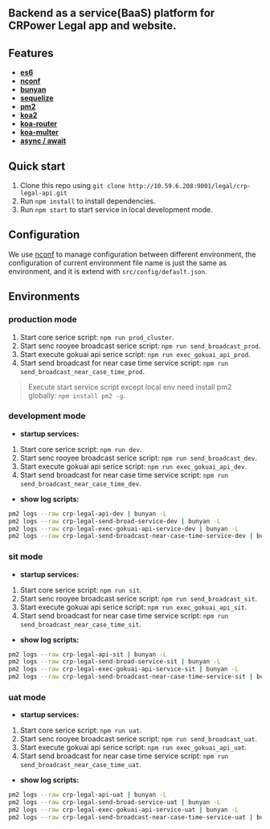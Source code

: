 
## Backend as a service(BaaS) platform for CRPower Legal app and website.

## Features

* **[es6](http://es6.ruanyifeng.com)**
* **[nconf](https://www.npmjs.com/package/nconf)**
* **[bunyan](https://www.npmjs.com/package/bunyan)**
* **[sequelize](http://docs.sequelizejs.com)**
* **[pm2](http://pm2.keymetrics.io/docs/usage/quick-start)**
* **[koa2](https://www.npmjs.com/package/koa2)**
* **[koa-router](https://www.npmjs.com/package/koa-router)**
* **[koa-multer](https://www.npmjs.com/package/koa-multer)**
* **[async / await](http://www.ruanyifeng.com/blog/2015/05/async.html)**

## Quick start

1. Clone this repo using `git clone http://10.59.6.208:9001/legal/crp-legal-api.git`
2. Run `npm install` to install dependencies.<br />
3. Run `npm start` to start service in local development mode.

## Configuration

We use [nconf](https://www.npmjs.com/package/nconf) to manage configuration between different environment, the configuration of current environment file name is just the same as environment, and it is extend with `src/config/default.json`. 

## Environments

### production mode

1. Start core serice script: `npm run prod_cluster`.
2. Start senc rooyee broadcast serice script: `npm run send_broadcast_prod`.
3. Start execute gokuai api serice script: `npm run exec_gokuai_api_prod`.
4. Start send broadcast for near case time service script: `npm run send_broadcast_near_case_time_prod`.

> Execute start service script except local env need install pm2 globally: `npm install pm2 -g`.

### development mode

* **startup services:**

1. Start core serice script: `npm run dev`.
2. Start senc rooyee broadcast serice script: `npm run send_broadcast_dev`.
3. Start execute gokuai api serice script: `npm run exec_gokuai_api_dev`.
4. Start send broadcast for near case time service script: `npm run send_broadcast_near_case_time_dev`.

* **show log scripts:**

```bash
pm2 logs --raw crp-legal-api-dev | bunyan -L
pm2 logs --raw crp-legal-send-broad-service-dev | bunyan -L
pm2 logs --raw crp-legal-exec-gokuai-api-service-dev | bunyan -L
pm2 logs --raw crp-legal-send-broadcast-near-case-time-service-dev | bunyan -L
```

### sit mode

* **startup services:**

1. Start core serice script: `npm run sit`.
2. Start senc rooyee broadcast serice script: `npm run send_broadcast_sit`.
3. Start execute gokuai api serice script: `npm run exec_gokuai_api_sit`.
4. Start send broadcast for near case time service script: `npm run send_broadcast_near_case_time_sit`.

* **show log scripts:**

```bash
pm2 logs --raw crp-legal-api-sit | bunyan -L
pm2 logs --raw crp-legal-send-broad-service-sit | bunyan -L
pm2 logs --raw crp-legal-exec-gokuai-api-service-sit | bunyan -L
pm2 logs --raw crp-legal-send-broadcast-near-case-time-service-sit | bunyan -L
```

### uat mode

* **startup services:**

1. Start core serice script: `npm run uat`.
2. Start senc rooyee broadcast serice script: `npm run send_broadcast_uat`.
3. Start execute gokuai api serice script: `npm run exec_gokuai_api_uat`.
4. Start send broadcast for near case time service script: `npm run send_broadcast_near_case_time_uat`.

* **show log scripts:**

```bash
pm2 logs --raw crp-legal-api-uat | bunyan -L
pm2 logs --raw crp-legal-send-broad-service-uat | bunyan -L
pm2 logs --raw crp-legal-exec-gokuai-api-service-uat | bunyan -L
pm2 logs --raw crp-legal-send-broadcast-near-case-time-service-uat | bunyan -L
```
